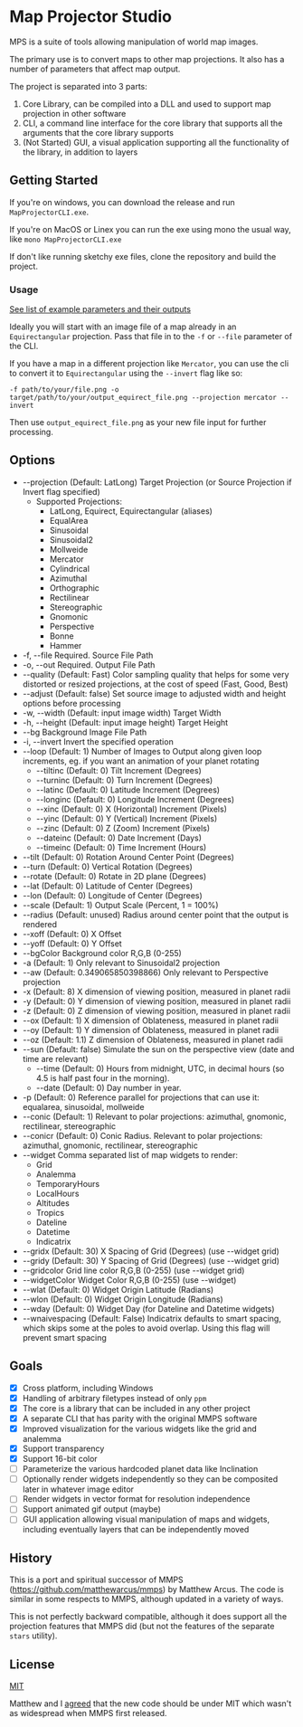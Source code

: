 # Map Projector Studio

MPS is a suite of tools allowing manipulation of world map images.

The primary use is to convert maps to other map projections. It also has a number of parameters that affect map output.

The project is separated into 3 parts:

1. Core Library, can be compiled into a DLL and used to support map projection in other software
2. CLI, a command line interface for the core library that supports all the arguments that the core library supports
3. (Not Started) GUI, a visual application supporting all the functionality of the library, in addition to layers

## Getting Started

If you're on windows, you can download the release and run `MapProjectorCLI.exe`. 

If you're on MacOS or Linex you can run the exe using mono the usual way, like `mono MapProjectorCLI.exe`

If don't like running sketchy exe files, clone the repository and build the project. 

### Usage

[See list of example parameters and their outputs](examples.md)

Ideally you will start with an image file of a map already in an `Equirectangular` projection. Pass that file in to 
the `-f` or `--file` parameter of the CLI.

If you have a map in a different projection like `Mercator`, you can use the cli to convert it to `Equirectangular` 
using the `--invert` flag like so:

`-f path/to/your/file.png -o target/path/to/your/output_equirect_file.png --projection mercator --invert`

Then use `output_equirect_file.png` as your new file input for further processing.

## Options

*   --projection     (Default: LatLong) Target Projection (or Source Projection if Invert flag specified)
    * Supported Projections:
        * LatLong, Equirect, Equirectangular (aliases)
        * EqualArea
        * Sinusoidal
        * Sinusoidal2
        * Mollweide
        * Mercator
        * Cylindrical
        * Azimuthal
        * Orthographic
        * Rectilinear
        * Stereographic
        * Gnomonic
        * Perspective
        * Bonne
        * Hammer
*  -f, --file       Required. Source File Path
*  -o, --out        Required. Output File Path
*  --quality        (Default: Fast) Color sampling quality that helps for some very distorted or resized projections, at the cost of speed (Fast, Good, Best)
*  --adjust         (Default: false) Set source image to adjusted width and height options before processing
*  -w, --width      (Default: input image width) Target Width
* -h, --height      (Default: input image height) Target Height
* --bg              Background Image File Path
* -i, --invert      Invert the specified operation
* --loop            (Default: 1) Number of Images to Output along given loop increments, eg. if you want an animation of your planet rotating 
    * --tiltinc        (Default: 0) Tilt Increment (Degrees)
    * --turninc        (Default: 0) Turn Increment (Degrees)
    * --latinc         (Default: 0) Latitude Increment (Degrees)
    * --longinc        (Default: 0) Longitude Increment (Degrees)
    * --xinc           (Default: 0) X (Horizontal) Increment (Pixels)
    * --yinc           (Default: 0) Y (Vertical) Increment (Pixels)
    * --zinc           (Default: 0) Z (Zoom) Increment (Pixels)
    * --dateinc        (Default: 0) Date Increment (Days)
    * --timeinc        (Default: 0) Time Increment (Hours)
* --tilt           (Default: 0) Rotation Around Center Point (Degrees)
* --turn           (Default: 0) Vertical Rotation (Degrees)
* --rotate         (Default: 0) Rotate in 2D plane (Degrees)
* --lat            (Default: 0) Latitude of Center (Degrees)
* --lon            (Default: 0) Longitude of Center (Degrees)
* --scale          (Default: 1) Output Scale (Percent, 1 = 100%)
* --radius         (Default: unused) Radius around center point that the output is rendered
* --xoff           (Default: 0) X Offset
* --yoff           (Default: 0) Y Offset
* --bgColor        Background color R,G,B (0-255)
* -a               (Default: 1) Only relevant to Sinusoidal2 projection
* --aw             (Default: 0.349065850398866) Only relevant to Perspective projection
* -x               (Default: 8) X dimension of viewing position, measured in planet radii
* -y               (Default: 0) Y dimension of viewing position, measured in planet radii
* -z               (Default: 0) Z dimension of viewing position, measured in planet radii
* --ox             (Default: 1) X dimension of Oblateness, measured in planet radii
* --oy             (Default: 1) Y dimension of Oblateness, measured in planet radii
* --oz             (Default: 1.1) Z dimension of Oblateness, measured in planet radii
* --sun            (Default: false) Simulate the sun on the perspective view (date and time are relevant)
    * --time       (Default: 0) Hours from midnight, UTC, in decimal hours (so 4.5 is half past four in the morning).
    * --date       (Default: 0) Day number in year. 
* -p               (Default: 0) Reference parallel for projections that can use it: equalarea, sinusoidal, mollweide
* --conic          (Default: 1) Relevant to polar projections: azimuthal, gnomonic, rectilinear, stereographic
* --conicr         (Default: 0) Conic Radius. Relevant to polar projections: azimuthal, gnomonic, rectilinear, stereographic
* --widget         Comma separated list of map widgets to render: 
    * Grid
    * Analemma
    * TemporaryHours
    * LocalHours
    * Altitudes
    * Tropics
    * Dateline
    * Datetime
    * Indicatrix
* --gridx          (Default: 30) X Spacing of Grid (Degrees) (use --widget grid)
* --gridy          (Default: 30) Y Spacing of Grid (Degrees) (use --widget grid)
* --gridcolor      Grid line color R,G,B (0-255) (use --widget grid)
* --widgetColor    Widget Color  R,G,B (0-255) (use --widget)
* --wlat           (Default: 0) Widget Origin Latitude (Radians)
* --wlon           (Default: 0) Widget Origin Longitude (Radians)
* --wday           (Default: 0) Widget Day (for Dateline and Datetime widgets)
* --wnaivespacing  (Default: False) Indicatrix defaults to smart spacing, which skips some at the poles to avoid overlap. Using this flag will prevent smart spacing

## Goals

* [x] Cross platform, including Windows
* [x] Handling of arbitrary filetypes instead of only `ppm`
* [x] The core is a library that can be included in any other project
* [x] A separate CLI that has parity with the original MMPS software
* [x] Improved visualization for the various widgets like the grid and analemma
* [x] Support transparency
* [x] Support 16-bit color
* [ ] Parameterize the various hardcoded planet data like Inclination
* [ ] Optionally render widgets independently so they can be composited later in whatever image editor
* [ ] Render widgets in vector format for resolution independence
* [ ] Support animated gif output (maybe)
* [ ] GUI application allowing visual manipulation of maps and widgets, including 
      eventually layers that can be independently moved

## History

This is a port and spiritual successor of MMPS (https://github.com/matthewarcus/mmps) by Matthew Arcus. 
The code is similar in some respects to MMPS, although updated in a variety of ways. 

This is not perfectly backward compatible, although it does support all the projection features that MMPS did 
(but not the features of the separate `stars` utility).

## License

[MIT](LICENSE.md)

Matthew and I [agreed](https://github.com/matthewarcus/mmps/issues/3#issuecomment-1060998915) that the new code 
should be under MIT which wasn't as widespread when MMPS first released.